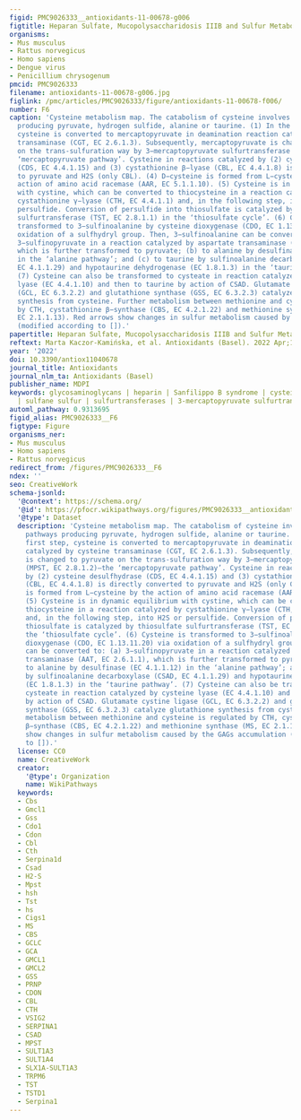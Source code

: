 ```yaml
---
figid: PMC9026333__antioxidants-11-00678-g006
figtitle: Heparan Sulfate, Mucopolysaccharidosis IIIB and Sulfur Metabolism Disorders
organisms:
- Mus musculus
- Rattus norvegicus
- Homo sapiens
- Dengue virus
- Penicillium chrysogenum
pmcid: PMC9026333
filename: antioxidants-11-00678-g006.jpg
figlink: /pmc/articles/PMC9026333/figure/antioxidants-11-00678-f006/
number: F6
caption: 'Cysteine metabolism map. The catabolism of cysteine involves seven pathways
  producing pyruvate, hydrogen sulfide, alanine or taurine. (1) In the first step,
  cysteine is converted to mercaptopyruvate in deamination reaction catalyzed by cysteine
  transaminase (CGT, EC 2.6.1.3). Subsequently, mercaptopyruvate is changed to pyruvate
  on the trans-sulfuration way by 3−mercaptopyruvate sulfurtransferase (MPST, EC 2.8.1.2)—the
  ‘mercaptopyruvate pathway’. Cysteine in reactions catalyzed by (2) cysteine desulfhydrase
  (CDS, EC 4.4.1.15) and (3) cystathionine β−lyase (CBL, EC 4.4.1.8) is directly converted
  to pyruvate and H2S (only CBL). (4) D−cysteine is formed from L−cysteine by the
  action of amino acid racemase (AAR, EC 5.1.1.10). (5) Cysteine is in dynamic equilibrium
  with cystine, which can be converted to thiocysteine in a reaction catalyzed by
  cystathionine γ−lyase (CTH, EC 4.4.1.1) and, in the following step, into H2S or
  persulfide. Conversion of persulfide into thiosulfate is catalyzed by thiosulfate
  sulfurtransferase (TST, EC 2.8.1.1) in the ‘thiosulfate cycle’. (6) Cysteine is
  transformed to 3−sulfinoalanine by cysteine dioxygenase (CDO, EC 1.13.11.20) via
  oxidation of a sulfhydryl group. Then, 3−sulfinoalanine can be converted to: (a)
  3−sulfinopyruvate in a reaction catalyzed by aspartate transaminase (AAT, EC 2.6.1.1),
  which is further transformed to pyruvate; (b) to alanine by desulfinase (EC 4.1.1.12)
  in the ‘alanine pathway’; and (c) to taurine by sulfinoalanine decarboxylase (CSAD,
  EC 4.1.1.29) and hypotaurine dehydrogenase (EC 1.8.1.3) in the ‘taurine pathway’.
  (7) Cysteine can also be transformed to cysteate in reaction catalyzed by cysteine
  lyase (EC 4.4.1.10) and then to taurine by action of CSAD. Glutamate cystine ligase
  (GCL, EC 6.3.2.2) and glutathione synthase (GSS, EC 6.3.2.3) catalyze glutathione
  synthesis from cysteine. Further metabolism between methionine and cysteine is regulated
  by CTH, cystathionine β−synthase (CBS, EC 4.2.1.22) and methionine synthase (MS,
  EC 2.1.1.13). Red arrows show changes in sulfur metabolism caused by the GAGs accumulation
  (modified according to []).'
papertitle: Heparan Sulfate, Mucopolysaccharidosis IIIB and Sulfur Metabolism Disorders.
reftext: Marta Kaczor-Kamińska, et al. Antioxidants (Basel). 2022 Apr;11(4):678.
year: '2022'
doi: 10.3390/antiox11040678
journal_title: Antioxidants
journal_nlm_ta: Antioxidants (Basel)
publisher_name: MDPI
keywords: glycosaminoglycans | heparin | Sanfilippo B syndrome | cysteine | sulfate
  | sulfane sulfur | sulfurtransferases | 3-mercaptopyruvate sulfurtransferase
automl_pathway: 0.9313695
figid_alias: PMC9026333__F6
figtype: Figure
organisms_ner:
- Mus musculus
- Homo sapiens
- Rattus norvegicus
redirect_from: /figures/PMC9026333__F6
ndex: ''
seo: CreativeWork
schema-jsonld:
  '@context': https://schema.org/
  '@id': https://pfocr.wikipathways.org/figures/PMC9026333__antioxidants-11-00678-g006.html
  '@type': Dataset
  description: 'Cysteine metabolism map. The catabolism of cysteine involves seven
    pathways producing pyruvate, hydrogen sulfide, alanine or taurine. (1) In the
    first step, cysteine is converted to mercaptopyruvate in deamination reaction
    catalyzed by cysteine transaminase (CGT, EC 2.6.1.3). Subsequently, mercaptopyruvate
    is changed to pyruvate on the trans-sulfuration way by 3−mercaptopyruvate sulfurtransferase
    (MPST, EC 2.8.1.2)—the ‘mercaptopyruvate pathway’. Cysteine in reactions catalyzed
    by (2) cysteine desulfhydrase (CDS, EC 4.4.1.15) and (3) cystathionine β−lyase
    (CBL, EC 4.4.1.8) is directly converted to pyruvate and H2S (only CBL). (4) D−cysteine
    is formed from L−cysteine by the action of amino acid racemase (AAR, EC 5.1.1.10).
    (5) Cysteine is in dynamic equilibrium with cystine, which can be converted to
    thiocysteine in a reaction catalyzed by cystathionine γ−lyase (CTH, EC 4.4.1.1)
    and, in the following step, into H2S or persulfide. Conversion of persulfide into
    thiosulfate is catalyzed by thiosulfate sulfurtransferase (TST, EC 2.8.1.1) in
    the ‘thiosulfate cycle’. (6) Cysteine is transformed to 3−sulfinoalanine by cysteine
    dioxygenase (CDO, EC 1.13.11.20) via oxidation of a sulfhydryl group. Then, 3−sulfinoalanine
    can be converted to: (a) 3−sulfinopyruvate in a reaction catalyzed by aspartate
    transaminase (AAT, EC 2.6.1.1), which is further transformed to pyruvate; (b)
    to alanine by desulfinase (EC 4.1.1.12) in the ‘alanine pathway’; and (c) to taurine
    by sulfinoalanine decarboxylase (CSAD, EC 4.1.1.29) and hypotaurine dehydrogenase
    (EC 1.8.1.3) in the ‘taurine pathway’. (7) Cysteine can also be transformed to
    cysteate in reaction catalyzed by cysteine lyase (EC 4.4.1.10) and then to taurine
    by action of CSAD. Glutamate cystine ligase (GCL, EC 6.3.2.2) and glutathione
    synthase (GSS, EC 6.3.2.3) catalyze glutathione synthesis from cysteine. Further
    metabolism between methionine and cysteine is regulated by CTH, cystathionine
    β−synthase (CBS, EC 4.2.1.22) and methionine synthase (MS, EC 2.1.1.13). Red arrows
    show changes in sulfur metabolism caused by the GAGs accumulation (modified according
    to []).'
  license: CC0
  name: CreativeWork
  creator:
    '@type': Organization
    name: WikiPathways
  keywords:
  - Cbs
  - Gmcl1
  - Gss
  - Cdo1
  - Cdon
  - Cbl
  - Cth
  - Serpina1d
  - Csad
  - H2-S
  - Mpst
  - hsh
  - Tst
  - hs
  - Cigs1
  - MS
  - CBS
  - GCLC
  - GCA
  - GMCL1
  - GMCL2
  - GSS
  - PRNP
  - CDON
  - CBL
  - CTH
  - VSIG2
  - SERPINA1
  - CSAD
  - MPST
  - SULT1A3
  - SULT1A4
  - SLX1A-SULT1A3
  - TRPM6
  - TST
  - TSTD1
  - Serpina1
---
```

